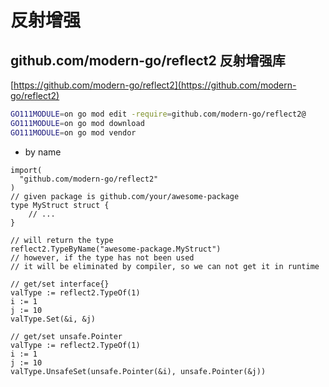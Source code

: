 # 反射增强

## github.com/modern-go/reflect2 反射增强库

[https://github.com/modern-go/reflect2](https://github.com/modern-go/reflect2)

```bash
GO111MODULE=on go mod edit -require=github.com/modern-go/reflect2@
GO111MODULE=on go mod download
GO111MODULE=on go mod vendor
```
- by name

```golang
import(
  "github.com/modern-go/reflect2"
)
// given package is github.com/your/awesome-package
type MyStruct struct {
	// ...
}

// will return the type
reflect2.TypeByName("awesome-package.MyStruct")
// however, if the type has not been used
// it will be eliminated by compiler, so we can not get it in runtime

// get/set interface{}
valType := reflect2.TypeOf(1)
i := 1
j := 10
valType.Set(&i, &j)

// get/set unsafe.Pointer
valType := reflect2.TypeOf(1)
i := 1
j := 10
valType.UnsafeSet(unsafe.Pointer(&i), unsafe.Pointer(&j))
```